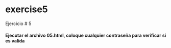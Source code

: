 # exercise5
Ejercicio # 5

#### Ejecutar el archivo 05.html, coloque cualquier contraseña para verificar si es valida